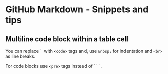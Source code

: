 # GitHub Markdown - Snippets and tips

## Multiline code block within a table cell

You can replace <code>\`</code> with <code>\<code\></code> tags and, use `&nbsp;` for indentation and `<br>` as line breaks.

For code blocks use <code>\<pre\></code> tags instead of <code>```</code>.
